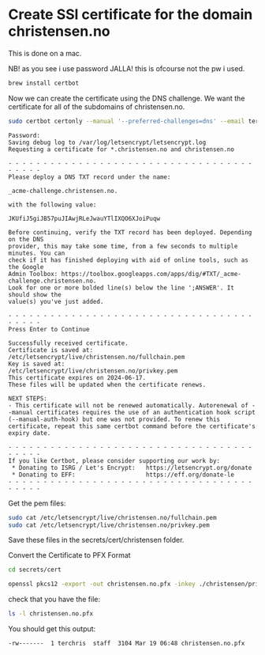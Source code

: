 # Create SSl certificate for the domain christensen.no

This is done on a mac.

NB! as you see i use password JALLA! this is ofcourse not the pw i used.

```bash
brew install certbot
```

Now we can create the certificate using the DNS challenge. We want the certificate for all of the subdomains of christensen.no.

```bash
sudo certbot certonly --manual '--preferred-challenges=dns' --email terje@christensen.no -d '*.christensen.no' -d christensen.no
```

```text
Password:
Saving debug log to /var/log/letsencrypt/letsencrypt.log
Requesting a certificate for *.christensen.no and christensen.no

- - - - - - - - - - - - - - - - - - - - - - - - - - - - - - - - - - - - - - - -
Please deploy a DNS TXT record under the name:

_acme-challenge.christensen.no.

with the following value:

JKUfiJ5giJB57puJIAwjRLeJwauYTlIXQO6XJoiPuqw

Before continuing, verify the TXT record has been deployed. Depending on the DNS
provider, this may take some time, from a few seconds to multiple minutes. You can
check if it has finished deploying with aid of online tools, such as the Google
Admin Toolbox: https://toolbox.googleapps.com/apps/dig/#TXT/_acme-challenge.christensen.no.
Look for one or more bolded line(s) below the line ';ANSWER'. It should show the
value(s) you've just added.

- - - - - - - - - - - - - - - - - - - - - - - - - - - - - - - - - - - - - - - -
Press Enter to Continue

Successfully received certificate.
Certificate is saved at: /etc/letsencrypt/live/christensen.no/fullchain.pem
Key is saved at:         /etc/letsencrypt/live/christensen.no/privkey.pem
This certificate expires on 2024-06-17.
These files will be updated when the certificate renews.

NEXT STEPS:
- This certificate will not be renewed automatically. Autorenewal of --manual certificates requires the use of an authentication hook script (--manual-auth-hook) but one was not provided. To renew this certificate, repeat this same certbot command before the certificate's expiry date.

- - - - - - - - - - - - - - - - - - - - - - - - - - - - - - - - - - - - - - - -
If you like Certbot, please consider supporting our work by:
 * Donating to ISRG / Let's Encrypt:   https://letsencrypt.org/donate
 * Donating to EFF:                    https://eff.org/donate-le
- - - - - - - - - - - - - - - - - - - - - - - - - - - - - - - - - - - - - - - -
```

Get the pem files:

```bash
sudo cat /etc/letsencrypt/live/christensen.no/fullchain.pem
sudo cat /etc/letsencrypt/live/christensen.no/privkey.pem
```

Save these files in the secrets/cert/christensen folder.

Convert the Certificate to PFX Format

```bash
cd secrets/cert

openssl pkcs12 -export -out christensen.no.pfx -inkey ./christensen/privkey.pem -in ./christensen/fullchain.pem -passout pass:JALLA!
```

check that you have the file:

```bash
ls -l christensen.no.pfx
```

You should get this output:

```text
-rw-------  1 terchris  staff  3104 Mar 19 06:48 christensen.no.pfx
```
